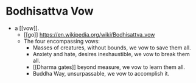 # Bodhisattva Vow
- a [[vow]].
	- [[go]] https://en.wikipedia.org/wiki/Bodhisattva_vow
	- The four encompassing vows:
		- Masses of creatures, without bounds, we vow to save them all.
		- Anxiety and hate, desires inexhaustible, we vow to break them all.
		- [[Dharma gates]] beyond measure, we vow to learn them all.
		- Buddha Way, unsurpassable, we vow to accomplish it.